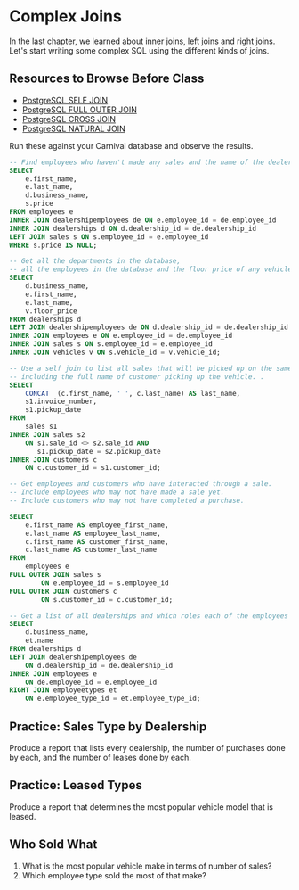 # Complex Joins

In the last chapter, we learned about inner joins, left joins and right joins. Let's start writing some complex SQL using the different kinds of joins.

## Resources to Browse Before Class

- [PostgreSQL SELF JOIN](https://www.postgresqltutorial.com/postgresql-self-join/)
- [PostgreSQL FULL OUTER JOIN](https://www.postgresqltutorial.com/postgresql-full-outer-join/)
- [PostgreSQL CROSS JOIN](https://www.postgresqltutorial.com/postgresql-cross-join/)
- [PostgreSQL NATURAL JOIN](https://www.postgresqltutorial.com/postgresql-natural-join/)

Run these against your Carnival database and observe the results.

```sql
-- Find employees who haven't made any sales and the name of the dealership they work at.
SELECT
	e.first_name,
    e.last_name,
    d.business_name,
	s.price
FROM employees e
INNER JOIN dealershipemployees de ON e.employee_id = de.employee_id
INNER JOIN dealerships d ON d.dealership_id = de.dealership_id
LEFT JOIN sales s ON s.employee_id = e.employee_id
WHERE s.price IS NULL;
```

```sql
-- Get all the departments in the database,
-- all the employees in the database and the floor price of any vehicle they have sold.
SELECT
	d.business_name,
	e.first_name,
    e.last_name,
	v.floor_price
FROM dealerships d
LEFT JOIN dealershipemployees de ON d.dealership_id = de.dealership_id
INNER JOIN employees e ON e.employee_id = de.employee_id
INNER JOIN sales s ON s.employee_id = e.employee_id
INNER JOIN vehicles v ON s.vehicle_id = v.vehicle_id;
```

```sql
-- Use a self join to list all sales that will be picked up on the same day,
-- including the full name of customer picking up the vehicle. .
SELECT
	CONCAT  (c.first_name, ' ', c.last_name) AS last_name,
	s1.invoice_number,
    s1.pickup_date
FROM
    sales s1
INNER JOIN sales s2
    ON s1.sale_id <> s2.sale_id AND
       s1.pickup_date = s2.pickup_date
INNER JOIN customers c
	ON c.customer_id = s1.customer_id;
```

```sql
-- Get employees and customers who have interacted through a sale.
-- Include employees who may not have made a sale yet.
-- Include customers who may not have completed a purchase.

SELECT
	e.first_name AS employee_first_name,
	e.last_name AS employee_last_name,
	c.first_name AS customer_first_name,
	c.last_name AS customer_last_name
FROM
	employees e
FULL OUTER JOIN sales s
        ON e.employee_id = s.employee_id
FULL OUTER JOIN customers c
        ON s.customer_id = c.customer_id;
```

```sql
-- Get a list of all dealerships and which roles each of the employees hold.
SELECT
	d.business_name,
	et.name
FROM dealerships d
LEFT JOIN dealershipemployees de
	ON d.dealership_id = de.dealership_id
INNER JOIN employees e
	ON de.employee_id = e.employee_id
RIGHT JOIN employeetypes et
	ON e.employee_type_id = et.employee_type_id;
```

## Practice: Sales Type by Dealership

Produce a report that lists every dealership, the number of purchases done by each, and the number of leases done by each.

## Practice: Leased Types

Produce a report that determines the most popular vehicle model that is leased.

## Who Sold What

1. What is the most popular vehicle make in terms of number of sales?
1. Which employee type sold the most of that make?